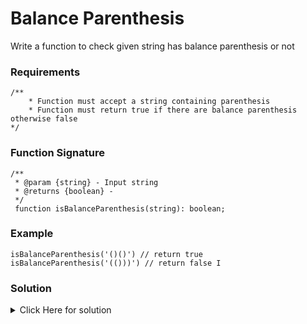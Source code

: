 # Balance Parenthesis

Write a function to check given string has balance parenthesis or not

### Requirements

```
/**
    * Function must accept a string containing parenthesis
    * Function must return true if there are balance parenthesis otherwise false
*/
```

### Function Signature

```
/**
 * @param {string} - Input string
 * @returns {boolean} - 
 */
 function isBalanceParenthesis(string): boolean;
```

### Example

```
isBalanceParenthesis('()()') // return true
isBalanceParenthesis('(()))') // return false I
```

### Solution

<details>
<summary>Click Here for solution </summary>

```
import { Stack } from "../custom-stack/stack.js";

function isBalanceParenthesis(str) {
  const stack = new Stack();
  const len = str.length;

  for (let i = 0; i < len; i++) {
    if (str[i] === "(") {
      stack.push("(");
    } else if (str[i] === ")") {
      if (stack.isEmpty()) {
        return false;
      }
      stack.pop();
    }
  }
  if (stack.isEmpty()) {
    return true;
  } else {
    return false;
  }
}

Here Stack is custom-created stack
```

</details>
